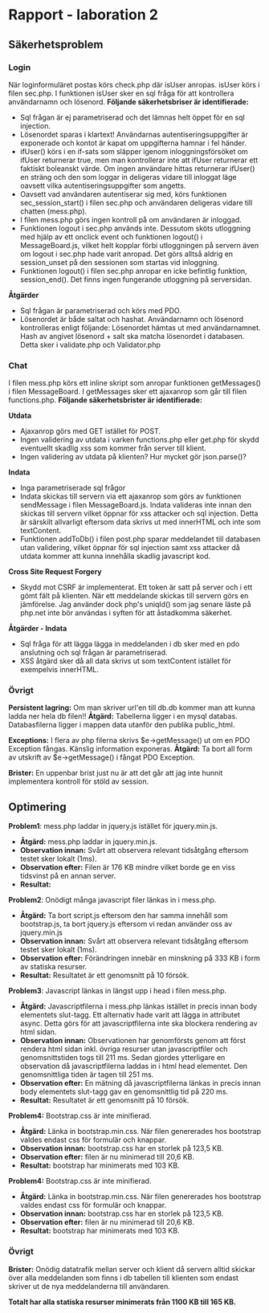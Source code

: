 # Rapport - laboration 2

## Säkerhetsproblem

### Login
När loginformuläret postas körs check.php där isUser anropas. isUser körs i filen sec.php. I funktionen isUser sker en sql fråga för att
kontrollera användarnamn och lösenord. __Följande säkerhetsbriser är identifierade:__

 * Sql frågan är ej parametriserad och det lämnas helt öppet för en sql injection.
 * Lösenordet sparas i klartext! Användarnas autentiseringsuppgifter är exponerade och kontot är kapat om uppgifterna hamnar i fel händer.
 * ifUser() körs i en if-sats som släpper igenom inloggningsförsöket om ifUser returnerar true, men man kontrollerar inte att ifUser
   returnerar ett faktiskt boleanskt värde. Om ingen användare hittas returnerar ifUser() en sträng och den som loggar in deligeras vidare
   till inloggat läge oavsett vilka autentiseringsuppgifter som angetts.
 * Oavsett vad användaren autentiserar sig med, körs funktionen sec_session_start() i filen sec.php och användaren deligeras vidare till
   chatten (mess.php).
 * I filen mess.php görs ingen kontroll på om användaren är inloggad.
 * Funktionen logout i sec.php används inte. Dessutom sköts utloggning med hjälp av ett onclick event och funktionen logout() i MessageBoard.js,
   vilket helt kopplar förbi utloggningen på servern även om logout i sec.php hade varit anropad. Det görs alltså aldrig en session_unset på
   den sessionen som startas vid inloggning.
 * Funktionen logout() i filen sec.php anropar en icke befintlig funktion, session_end(). Det finns ingen fungerande utloggning på serversidan.
 
 
 __Åtgärder__
 
 * Sql frågan är parametriserad och körs med PDO.
 * Lösenordet är både saltat och hashat. Användarnamn och lösenord kontrolleras enligt följande:
   Lösenordet hämtas ut med användarnamnet. Hash av angivet lösenord + salt ska matcha lösenordet i databasen. Detta sker i validate.php
   och Validator.php
 
### Chat

I filen mess.php körs ett inline skript som anropar funktionen getMessages() i filen MessageBoard. I getMessages sker ett ajaxanrop som
går till filen functions.php.
__Följande säkerhetsbrister är identifierade:__

 __Utdata__
 * Ajaxanrop görs med GET istället för POST.
 * Ingen validering av utdata i varken functions.php eller get.php för skydd eventuellt skadlig xss som kommer från server till klient.
 * Ingen validering av utdata på klienten? Hur mycket gör json.parse()? 

 __Indata__
 * Inga parametriserade sql frågor
 * Indata skickas till servern via ett ajaxanrop som görs av funktionen sendMessage i filen MessageBoard.js. Indata valideras inte innan
   den skickas till servern vilket öppnar för xss attacker och sql injection. Detta är särskilt allvarligt eftersom data skrivs ut med
   innerHTML och inte som textContent.
 * Funktionen addToDb() i filen post.php sparar meddelandet till databasen utan validering, vilket öppnar för sql injection samt xss attacker då
   utdata kommer att kunna innehålla skadlig javascript kod.
 
 __Cross Site Request Forgery__
 * Skydd mot CSRF är implementerat. Ett token är satt på server och i ett gömt fält på klienten. När ett meddelande skickas till servern
   görs en jämförelse. Jag använder dock php's uniqId() som jag senare läste på php.net inte bör användas i syften för att åstadkomma
   säkerhet.
 
 __Åtgärder - Indata__
 * Sql fråga för att lägga lägga in meddelanden i db sker med en pdo anslutning och sql frågan är parametriserad.
 * XSS åtgärd sker då all data skrivs ut som textContent istället för exempelvis innerHTML.
 
### Övrigt 

 __Persistent lagring:__ Om man skriver url'en till db.db kommer man att kunna ladda ner hela db filen!!
 __Åtgärd:__ Tabellerna ligger i en mysql databas. Databasfilerna ligger i mappen data utanför den publika public_html.
 
 __Exceptions:__ I flera av php filerna skrivs $e->getMessage() ut om en PDO Exception fångas. Känslig information exponeras.
 __Åtgärd:__ Ta bort all form av utskrift av $e->getMessage() i fångat PDO Exception.
 
 __Brister:__ En uppenbar brist just nu är att det går att jag inte hunnit implementera kontroll för stöld av session.
 

## Optimering

 __Problem1__: mess.php laddar in jquery.js istället för jquery.min.js.
 
  * __Åtgärd:__ mess.php laddar in jquery.min.js.
  * __Observation innan:__ Svårt att observera relevant tidsåtgång eftersom testet sker lokalt (1ms).
  * __Observation efter:__ Filen är 176 KB mindre vilket borde ge en viss tidsvinst på en annan server. 
  * __Resultat:__
  
__Problem2__: Onödigt många javascript filer länkas in i mess.php.

  * __Åtgärd:__ Ta bort script.js eftersom den har samma innehåll som bootstrap.js, ta bort jquery.js eftersom vi redan använder oss av jquery.min.js
  * __Observation innan:__ Svårt att observera relevant tidsåtgång eftersom testet sker lokalt (1ms).
  * __Observation efter:__ Förändringen innebär en minskning på 333 KB i form av statiska resurser.
  * __Resultat:__  Resultatet är ett genomsnitt på 10 försök.
    
__Problem3__: Javascript länkas in längst upp i head i filen mess.php.

  * __Åtgärd:__ Javascriptfilerna i mess.php länkas istället in precis innan body elementets slut-tagg. Ett alternativ hade varit att lägga in attributet async.
    Detta görs för att javascriptfilerna inte ska blockera rendering av html sidan.
  * __Observation innan:__ Observationen har genomförsts genom att först rendera html sidan inkl. övriga resurser utan javascriptfiler och genomsnittstiden togs till 211 ms.
                           Sedan gjordes ytterligare en observation då javascriptfilerna laddas in i html head elementet. Den genomsnittliga tiden är tagen till 251 ms.
  * __Observation efter:__ En mätning då javascriptfilerna länkas in precis innan body elementets slut-tagg gav en genomsnittlig tid på 220 ms.
  * __Resultat:__  Resultatet är ett genomsnitt på 10 försök.
  
__Problem4:__ Bootstrap.css är inte minifierad.

  * __Åtgärd:__ Länka in bootstrap.min.css. När filen genererades hos bootstrap valdes endast css för formulär och knappar. 
  * __Observation innan:__ bootstrap.css har en storlek på 123,5 KB.
  * __Observation efter:__ filen är nu minimerad till 20,6 KB.
  * __Resultat:__  bootstrap har minimerats med 103 KB.
  
__Problem4:__ Bootstrap.css är inte minifierad.

  * __Åtgärd:__ Länka in bootstrap.min.css. När filen genererades hos bootstrap valdes endast css för formulär och knappar. 
  * __Observation innan:__ bootstrap.css har en storlek på 123,5 KB.
  * __Observation efter:__ filen är nu minimerad till 20,6 KB.
  * __Resultat:__  bootstrap har minimerats med 103 KB. 


### Övrigt

__Brister:__
Onödig datatrafik mellan server och klient då servern alltid skickar över alla meddelanden som finns i db tabellen till klienten som
endast skriver ut de nya meddelanderna till användaren.

__Totalt har alla statiska resurser minimerats från 1100 KB till 165 KB.__
 
  
  
